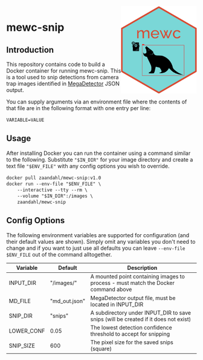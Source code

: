 <img src="mewc_logo_hex.png" alt="MEWC Hex Sticker" width="200" align="right"/>

# mewc-snip

## Introduction
This repository contains code to build a Docker container for running mewc-snip. This is a tool used to snip detections from camera trap images identified in  [MegaDetector](https://github.com/microsoft/CameraTraps/blob/main/megadetector.md) JSON output. 

You can supply arguments via an environment file where the contents of that file are in the following format with one entry per line:
```
VARIABLE=VALUE
```

## Usage

After installing Docker you can run the container using a command similar to the following. Substitute `"$IN_DIR"` for your image directory and create a text file `"$ENV_FILE"` with any config options you wish to override. 

```
docker pull zaandahl/mewc-snip:v1.0
docker run --env-file "$ENV_FILE" \
    --interactive --tty --rm \
    --volume "$IN_DIR":/images \
    zaandahl/mewc-snip
```

## Config Options

The following environment variables are supported for configuration (and their default values are shown). Simply omit any variables you don't need to change and if you want to just use all defaults you can leave `--env-file $ENV_FILE` out of the command alltogether. 

| Variable | Default | Description |
| ---------|---------|------------ |
| INPUT_DIR | "/images/" | A mounted point containing images to process - must match the Docker command above |
| MD_FILE | "md_out.json" | MegaDetector output file, must be located in INPUT_DIR |
| SNIP_DIR | "snips" | A subdirectory under INPUT_DIR to save snips (will be created if it does not exist) |
| LOWER_CONF | 0.05 | The lowest detection confidence threshold to accept for snipping |
| SNIP_SIZE | 600 | The pixel size for the saved snips (square) |

